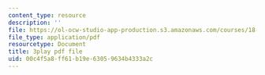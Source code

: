 ```yaml
---
content_type: resource
description: ''
file: https://ol-ocw-studio-app-production.s3.amazonaws.com/courses/18-01sc-single-variable-calculus-fall-2010/00c4f5a8ff61b19e63059634b4333a2c_aeQA5d3gZTI.pdf
file_type: application/pdf
resourcetype: Document
title: 3play pdf file
uid: 00c4f5a8-ff61-b19e-6305-9634b4333a2c
---
```

